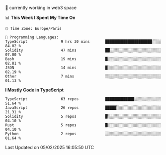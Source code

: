 🔭 currently working in web3 space

<!--START_SECTION:waka-->
📊 **This Week I Spent My Time On** 

```text
🕑︎ Time Zone: Europe/Paris

💬 Programming Languages: 
TypeScript               9 hrs 30 mins       █████████████████████░░░░   84.02 % 
Solidity                 47 mins             ██░░░░░░░░░░░░░░░░░░░░░░░   07.00 % 
Bash                     19 mins             █░░░░░░░░░░░░░░░░░░░░░░░░   02.81 % 
JSON                     14 mins             █░░░░░░░░░░░░░░░░░░░░░░░░   02.19 % 
Other                    7 mins              ░░░░░░░░░░░░░░░░░░░░░░░░░   01.13 % 
```

**I Mostly Code in TypeScript** 

```text
TypeScript               63 repos            █████████████░░░░░░░░░░░░   51.64 % 
JavaScript               26 repos            █████░░░░░░░░░░░░░░░░░░░░   21.31 % 
Solidity                 5 repos             █░░░░░░░░░░░░░░░░░░░░░░░░   04.10 % 
Rust                     5 repos             █░░░░░░░░░░░░░░░░░░░░░░░░   04.10 % 
Python                   2 repos             ░░░░░░░░░░░░░░░░░░░░░░░░░   01.64 % 
```




 Last Updated on 05/02/2025 16:05:50 UTC
<!--END_SECTION:waka-->

